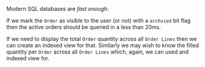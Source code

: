 Modern SQL databases are *fast enough*.

If we mark the `Order` as visible to the user (or not) with a `archvied` bit flag then the active orders should be queried in a less than 20ms.

If we need to display the total `Order` quantity across all `Order Lines` then we can create an indexed view for that.
Similarly we may wish to know the filled quantity per `Order` across all `Order Lines` which, again, we can used and indexed view for.

